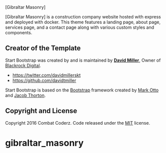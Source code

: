 [Gibraltar Masonry]

[Gibraltar Masonry] is a construction company website hosted with express and deployed with docker. This theme features a landing page, about page, services page, and a contact page along with various custom styles and components.

## Creator of the Template

Start Bootstrap was created by and is maintained by **[David Miller](http://davidmiller.io/)**, Owner of [Blackrock Digital](http://blackrockdigital.io/).

* https://twitter.com/davidmillerskt
* https://github.com/davidtmiller

Start Bootstrap is based on the [Bootstrap](http://getbootstrap.com/) framework created by [Mark Otto](https://twitter.com/mdo) and [Jacob Thorton](https://twitter.com/fat).

## Copyright and License

Copyright 2016 Combat Coderz. Code released under the [MIT](https://github.com/BlackrockDigital/startbootstrap-business-casual/blob/gh-pages/LICENSE) license.

# gibraltar_masonry
